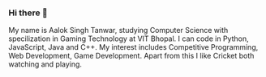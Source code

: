 ### Hi there 👋

My name is Aalok Singh Tanwar, studying Computer Science with specilization in Gaming Technology at VIT Bhopal.
I can code in Python, JavaScript, Java and C++.
My interest includes Competitive Programming, Web Development, Game Development.
Apart from this I like Cricket both watching and playing.
